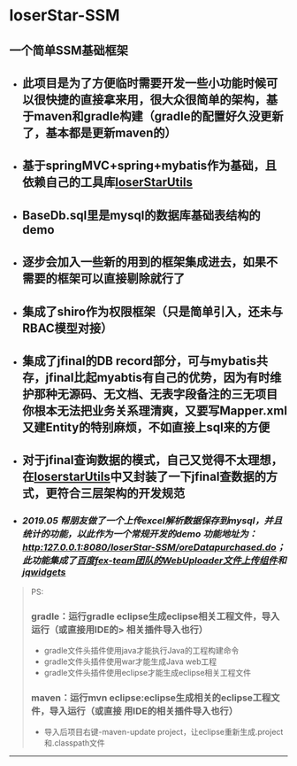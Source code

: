 # loserStar-SSM
## 一个简单SSM基础框架
* ## 此项目是为了方便临时需要开发一些小功能时候可以很快捷的直接拿来用，很大众很简单的架构，基于maven和gradle构建（gradle的配置好久没更新了，基本都是更新maven的）
* ## 基于springMVC+spring+mybatis作为基础，且依赖自己的工具库[loserStarUtils](https://github.com/xinxin321198/loserStarUtils)
* ## BaseDb.sql里是mysql的数据库基础表结构的demo
* ## 逐步会加入一些新的用到的框架集成进去，如果不需要的框架可以直接剔除就行了
* ## 集成了shiro作为权限框架（只是简单引入，还未与RBAC模型对接）
* ## 集成了jfinal的DB record部分，可与mybatis共存，jfinal比起myabtis有自己的优势，因为有时维护那种无源码、无文档、无表字段备注的三无项目你根本无法把业务关系理清爽，又要写Mapper.xml又建Entity的特别麻烦，不如直接上sql来的方便
* ## 对于jfinal查询数据的模式，自己又觉得不太理想，在[loserstarUtils](https://github.com/xinxin321198/loserStarUtils)中又封装了一下jfinal查数据的方式，更符合三层架构的开发规范

* ### *2019.05 帮朋友做了一个上传excel解析数据保存到mysql，并且统计的功能，以此作为一个常规开发的demo 功能地址为：[http:127.0.0.1:8080/loserStar-SSM/oreDatapurchased.do](http:127.0.0.1:8080/loserStar-SSM/oreDatapurchased.do)；此功能集成了[百度fex-team团队的WebUploader文件上传组件](https://github.com/fex-team/webuploader)和[jqwidgets](https://www.jqwidgets.com/)*

> PS:
> ### gradle：运行gradle eclipse生成eclipse相关工程文件，导入运行（或直接用IDE的> 相关插件导入也行）
> * gradle文件头插件使用java才能执行Java的工程构建命令
> * gradle文件头插件使用war才能生成Java web工程
> * gradle文件头插件使用eclipse才能生成eclipse相关工程文件
> ### maven：运行mvn eclipse:eclipse生成相关的eclipse工程文件，导入运行（或直接 用IDE的相关插件导入也行）
> * 导入后项目右键-maven-update project，让eclipse重新生成.project 和.classpath文件
------